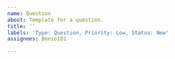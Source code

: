 ```yaml
---
name: Question
about: Template for a question.
title: ''
labels: 'Type: Question, Priority: Low, Status: New'
assignees: Benio101

---
```


<!-- Note that THIS IS NOT A TECHNICAL SUPPORT nor place to get help with basic repository usage. -->
<!-- While it is allowed to ask a question, it's very unlikely to get an answer to readme covered topics. -->
<!-- It's most likely that your question will be closed without an answer, as it's not a technical support. -->
<!-- If, however, you have an important reason to ask a question, that is related to this repository, non obvious, missing in readme, and not applicable anywhere else, ask it and mayble you'll get an answer. -->
<!-- IT IS UNLIKELY TO GET AN ANSWER AT ALL. Rather, make a pull request or raise an issue instead. -->
